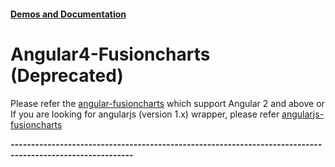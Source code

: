 #### [Demos and Documentation](https://fusioncharts.github.io/angular4-fusioncharts/)

# Angular4-Fusioncharts (Deprecated)

Please refer the [angular-fusioncharts](https://github.com/fusioncharts/angular-fusioncharts) which support Angular 2 and above or If you are looking for angularjs (version 1.x) wrapper, please refer [angularjs-fusioncharts](https://github.com/fusioncharts/angularjs-fusioncharts)

**_----------------------------------------------------------------------------------------------------------_**

